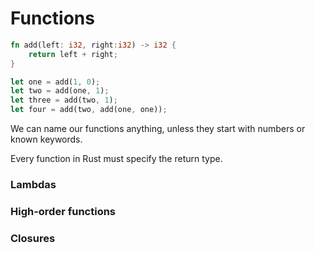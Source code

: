 # Functions

```rust
fn add(left: i32, right:i32) -> i32 {
    return left + right;
}

let one = add(1, 0);
let two = add(one, 1);
let three = add(two, 1);
let four = add(two, add(one, one));
```

We can name our functions anything, unless they start with numbers or known keywords.

Every function in Rust must specify the return type.

### Lambdas

### High-order functions

### Closures
